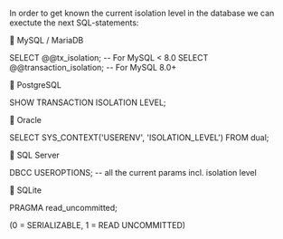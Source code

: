 
In order to get known the current isolation level in the database
we can exectute the next SQL-statements:

📌 MySQL / MariaDB

SELECT @@tx_isolation;  -- For MySQL < 8.0
SELECT @@transaction_isolation;  -- For MySQL 8.0+

📌 PostgreSQL

SHOW TRANSACTION ISOLATION LEVEL;

📌 Oracle

SELECT SYS_CONTEXT('USERENV', 'ISOLATION_LEVEL') FROM dual;

📌 SQL Server

DBCC USEROPTIONS;  -- all the current params incl. isolation level

📌 SQLite

PRAGMA read_uncommitted;

(0 = SERIALIZABLE, 1 = READ UNCOMMITTED)
